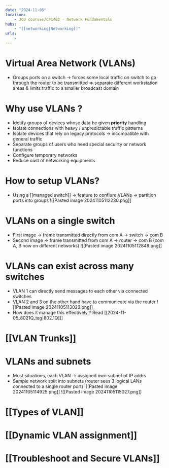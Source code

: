 ```yaml
---
date: "2024-11-05"
location: 
    - JCU courses/CP1402 - Network Fundamentals
hubs: 
    - "[[networking|Networking]]"
urls:
    - 
---
```


# Virtual Area Network (VLANs)
+ Groups ports on a switch -> forces some local traffic on switch to go through the router to be transmitted 
=> separate different workstation areas & limits traffic to a smaller broadcast domain

# Why use VLANs ?
+ Idetify groups of devices whose data be given **priority** handling
+ Isolate connections with heavy / unpredictable traffic patterns
+ Isolate devices that rely on legacy protocols -> incompatible with general traffic
+ Separate groups of users who need special secuirty or network functions
+ Configure temporary networks
+ Reduce cost of networking equipments

# How to setup VLANs?
+ Using a [[managed switch]] -> feature to confiure VLANs -> partition ports into groups
![[Pasted image 20241105112230.png]]

# VLANs on a single switch
+ First image -> frame transmitted directly from com A -> switch -> com B
+ Second image -> frame transmitted from com A -> router -> com B (com A, B now on different networks)
![[Pasted image 20241105112848.png]]

# VLANs can exist across many switches
+ VLAN 1 can directly send messages to each other via connected switches
+ VLAN 2 and 3 on the other hand have to communicate via the router
![[Pasted image 20241105113023.png]]
+ How does it manage this effectively ? Read [[2024-11-05_8021Q_tag|802.1Q]]]

# [[VLAN Trunks]]

# VLANs and subnets 
+ Most situations, each VLAN -> assigned own subnet of IP addrs
+ Sample network split into subnets (router sees 3 logical LANs connected to a single router port)
![[Pasted image 20241105114925.png]]
![[Pasted image 20241105115027.png]]

# [[Types of VLAN]]

# [[Dynamic VLAN assignment]]

# [[Troubleshoot and Secure VLANs]]

